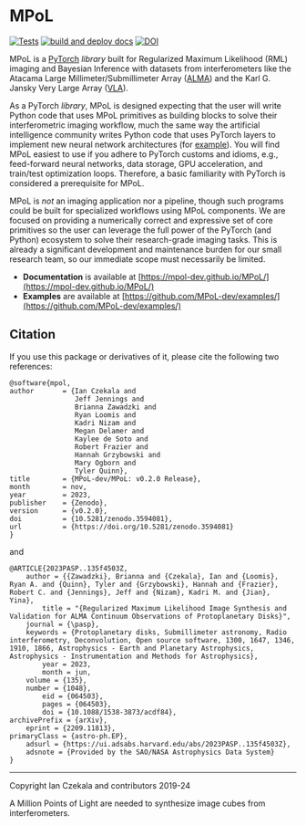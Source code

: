 # MPoL

[![Tests](https://github.com/MPoL-dev/MPoL/actions/workflows/verify-tests-and-docs.yml/badge.svg?branch=main)](https://github.com/MPoL-dev/MPoL/actions/workflows/verify-tests-and-docs.yml)
[![build and deploy docs](https://github.com/MPoL-dev/MPoL/actions/workflows/docs-build-deploy.yml/badge.svg?branch=main)](https://github.com/MPoL-dev/MPoL/actions/workflows/docs-build-deploy.yml)
[![DOI](https://zenodo.org/badge/224543208.svg)](https://zenodo.org/badge/latestdoi/224543208)


MPoL is a [PyTorch](https://pytorch.org/) *library* built for Regularized Maximum Likelihood (RML) imaging and Bayesian Inference with datasets from interferometers like the Atacama Large Millimeter/Submillimeter Array ([ALMA](https://www.almaobservatory.org/en/home/)) and the Karl G. Jansky Very Large Array ([VLA](https://public.nrao.edu/telescopes/vla/)). 

As a PyTorch *library*, MPoL is designed expecting that the user will write Python code that uses MPoL primitives as building blocks to solve their interferometric imaging workflow, much the same way the artificial intelligence community writes Python code that uses PyTorch layers to implement new neural network architectures (for [example](https://github.com/pytorch/examples)). You will find MPoL easiest to use if you adhere to PyTorch customs and idioms, e.g., feed-forward neural networks, data storage, GPU acceleration, and train/test optimization loops. Therefore, a basic familiarity with PyTorch is considered a prerequisite for MPoL.

MPoL is *not* an imaging application nor a pipeline, though such programs could be built for specialized workflows using MPoL components. We are focused on providing a numerically correct and expressive set of core primitives so the user can leverage the full power of the PyTorch (and Python) ecosystem to solve their research-grade imaging tasks. This is already a significant development and maintenance burden for our small research team, so our immediate scope must necessarily be limited.

* **Documentation** is available at [https://mpol-dev.github.io/MPoL/](https://mpol-dev.github.io/MPoL/)
* **Examples** are available at [https://github.com/MPoL-dev/examples/](https://github.com/MPoL-dev/examples/)

## Citation

If you use this package or derivatives of it, please cite the following two references:

    @software{mpol,
    author       = {Ian Czekala and
                    Jeff Jennings and   
                    Brianna Zawadzki and
                    Ryan Loomis and
                    Kadri Nizam and 
                    Megan Delamer and 
                    Kaylee de Soto and
                    Robert Frazier and
                    Hannah Grzybowski and
                    Mary Ogborn and                    
                    Tyler Quinn},
    title        = {MPoL-dev/MPoL: v0.2.0 Release},
    month        = nov,
    year         = 2023,
    publisher    = {Zenodo},
    version      = {v0.2.0},
    doi          = {10.5281/zenodo.3594081},
    url          = {https://doi.org/10.5281/zenodo.3594081}
    }

and 

    @ARTICLE{2023PASP..135f4503Z,
        author = {{Zawadzki}, Brianna and {Czekala}, Ian and {Loomis}, Ryan A. and {Quinn}, Tyler and {Grzybowski}, Hannah and {Frazier}, Robert C. and {Jennings}, Jeff and {Nizam}, Kadri M. and {Jian}, Yina},
            title = "{Regularized Maximum Likelihood Image Synthesis and Validation for ALMA Continuum Observations of Protoplanetary Disks}",
        journal = {\pasp},
        keywords = {Protoplanetary disks, Submillimeter astronomy, Radio interferometry, Deconvolution, Open source software, 1300, 1647, 1346, 1910, 1866, Astrophysics - Earth and Planetary Astrophysics, Astrophysics - Instrumentation and Methods for Astrophysics},
            year = 2023,
            month = jun,
        volume = {135},
        number = {1048},
            eid = {064503},
            pages = {064503},
            doi = {10.1088/1538-3873/acdf84},
    archivePrefix = {arXiv},
        eprint = {2209.11813},
    primaryClass = {astro-ph.EP},
        adsurl = {https://ui.adsabs.harvard.edu/abs/2023PASP..135f4503Z},
        adsnote = {Provided by the SAO/NASA Astrophysics Data System}
    }

---
Copyright Ian Czekala and contributors 2019-24

A Million Points of Light are needed to synthesize image cubes from interferometers.